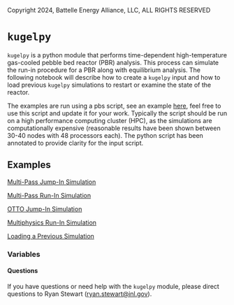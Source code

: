 Copyright 2024, Battelle Energy Alliance, LLC, ALL RIGHTS RESERVED
# `kugelpy`

`kugelpy` is a python module that performs time-dependent high-temperature gas-cooled pebble bed reactor (PBR) analysis. 
This process can simulate the run-in procedure for a PBR along with equilibrium analysis. 
The following notebook will describe how to create a `kugelpy` input and how to load previous `kugelpy` simulations to restart or examine the state of the reactor.

The examples are run using a pbs script, see an example [here](./kugelpy/kugelpy.pbs), feel free to use this script and update it for your work. 
Typically the script should be run on a high performance computing cluster (HPC), as the simulations are computationally expensive (reasonable results have been shown between 30-40 nodes with 48 processors each).
The python script has been annotated to provide clarity for the input script.

## Examples

[Multi-Pass Jump-In Simulation](./jump_in.md)

[Multi-Pass Run-In Simulation](./run_in.md)

[OTTO Jump-In Simulation](./otto.md)

[Multiphysics Run-In Simulation](./mp_run_in.md)

[Loading a Previous Simulation](./loader.md)

### Variables

#### Questions

If you have questions or need help with the `kugelpy` module, please direct questions to Ryan Stewart (ryan.stewart@inl.gov).